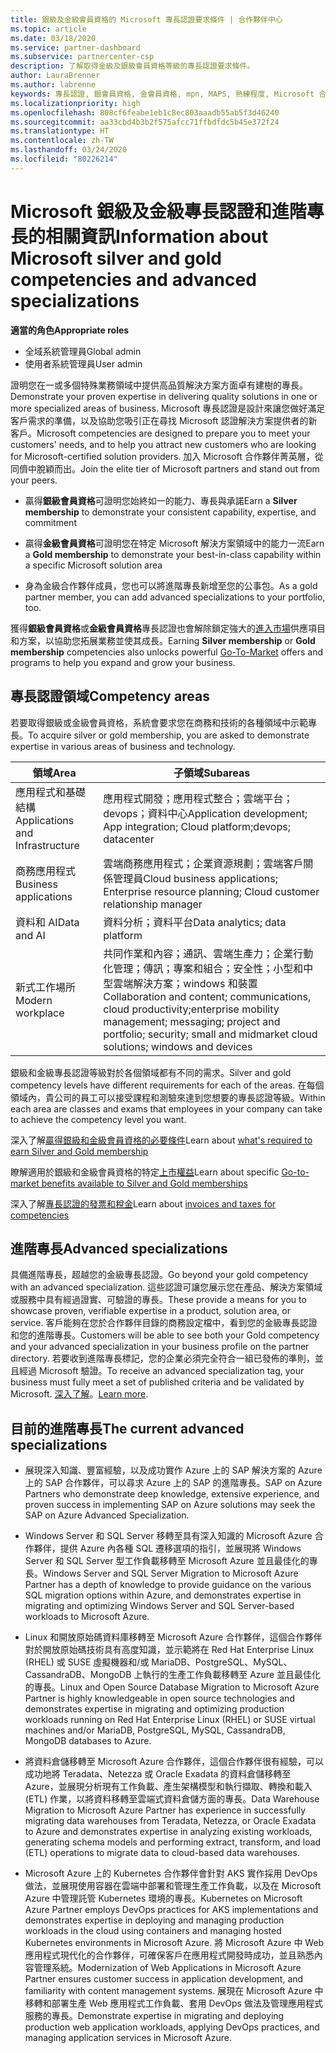 ```yaml
---
title: 銀級及金級會員資格的 Microsoft 專長認證要求條件 | 合作夥伴中心
ms.topic: article
ms.date: 03/18/2020
ms.service: partner-dashboard
ms.subservice: partnercenter-csp
description: 了解取得金級及銀級會員資格等級的專長認證要求條件。
author: LauraBrenner
ms.author: labrenne
keywords: 專長認證, 銀會員資格, 金會員資格, mpn, MAPS, 熟練程度, Microsoft 合作夥伴網路, 網路會員資格, 進階專長
ms.localizationpriority: high
ms.openlocfilehash: 808cf6feabe1eb1c8ec803aaadb55ab5f3d46240
ms.sourcegitcommit: aa33cbd4b3b2f575afcc71ffbdfdc5b45e372f24
ms.translationtype: HT
ms.contentlocale: zh-TW
ms.lasthandoff: 03/24/2020
ms.locfileid: "80226214"
---
```

# <a name="information-about-microsoft-silver-and-gold-competencies-and-advanced-specializations"></a><span data-ttu-id="c6b98-104">Microsoft 銀級及金級專長認證和進階專長的相關資訊</span><span class="sxs-lookup"><span data-stu-id="c6b98-104">Information about Microsoft silver and gold competencies and advanced specializations</span></span>

<span data-ttu-id="c6b98-105">**適當的角色**</span><span class="sxs-lookup"><span data-stu-id="c6b98-105">**Appropriate roles**</span></span>
-    <span data-ttu-id="c6b98-106">全域系統管理員</span><span class="sxs-lookup"><span data-stu-id="c6b98-106">Global admin</span></span>
-    <span data-ttu-id="c6b98-107">使用者系統管理員</span><span class="sxs-lookup"><span data-stu-id="c6b98-107">User admin</span></span>

<span data-ttu-id="c6b98-108">證明您在一或多個特殊業務領域中提供高品質解決方案方面卓有建樹的專長。</span><span class="sxs-lookup"><span data-stu-id="c6b98-108">Demonstrate your proven expertise in delivering quality solutions in one or more specialized areas of business.</span></span> <span data-ttu-id="c6b98-109">Microsoft 專長認證是設計來讓您做好滿足客戶需求的準備，以及協助您吸引正在尋找 Microsoft 認證解決方案提供者的新客戶。</span><span class="sxs-lookup"><span data-stu-id="c6b98-109">Microsoft competencies are designed to prepare you to meet your customers' needs, and to help you attract new customers who are looking for Microsoft-certified solution providers.</span></span> <span data-ttu-id="c6b98-110">加入 Microsoft 合作夥伴菁英層，從同儕中脫穎而出。</span><span class="sxs-lookup"><span data-stu-id="c6b98-110">Join the elite tier of Microsoft partners and stand out from your peers.</span></span>

- <span data-ttu-id="c6b98-111">贏得**銀級會員資格**可證明您始終如一的能力、專長與承諾</span><span class="sxs-lookup"><span data-stu-id="c6b98-111">Earn a **Silver membership** to demonstrate your consistent capability, expertise, and commitment</span></span>

- <span data-ttu-id="c6b98-112">贏得**金級會員資格**可證明您在特定 Microsoft 解決方案領域中的能力一流</span><span class="sxs-lookup"><span data-stu-id="c6b98-112">Earn a **Gold membership** to demonstrate your best-in-class capability within a specific Microsoft solution area</span></span>

- <span data-ttu-id="c6b98-113">身為金級合作夥伴成員，您也可以將進階專長新增至您的公事包。</span><span class="sxs-lookup"><span data-stu-id="c6b98-113">As a gold partner member, you can add advanced specializations to your portfolio, too.</span></span>

<span data-ttu-id="c6b98-114">獲得**銀級會員資格**或**金級會員資格**專長認證也會解除鎖定強大的[進入市場](mpn-learn-about-go-to-market-benefits.md)供應項目和方案，以協助您拓展業務並使其成長。</span><span class="sxs-lookup"><span data-stu-id="c6b98-114">Earning **Silver membership** or **Gold membership** competencies also unlocks powerful [Go-To-Market](mpn-learn-about-go-to-market-benefits.md) offers and programs to help you expand and grow your business.</span></span>

## <a name="competency-areas"></a><span data-ttu-id="c6b98-115">專長認證領域</span><span class="sxs-lookup"><span data-stu-id="c6b98-115">Competency areas</span></span>

<span data-ttu-id="c6b98-116">若要取得銀級或金級會員資格，系統會要求您在商務和技術的各種領域中示範專長。</span><span class="sxs-lookup"><span data-stu-id="c6b98-116">To acquire silver or gold membership, you are asked to demonstrate expertise in various areas of business and technology.</span></span>

|<span data-ttu-id="c6b98-117">**領域**</span><span class="sxs-lookup"><span data-stu-id="c6b98-117">**Area**</span></span>            |<span data-ttu-id="c6b98-118">**子領域**</span><span class="sxs-lookup"><span data-stu-id="c6b98-118">**Subareas**</span></span>                    |
|--------------------|--------------------------------|
|<span data-ttu-id="c6b98-119">應用程式和基礎結構</span><span class="sxs-lookup"><span data-stu-id="c6b98-119">Applications and Infrastructure</span></span>|<span data-ttu-id="c6b98-120">應用程式開發；應用程式整合；雲端平台；devops；資料中心</span><span class="sxs-lookup"><span data-stu-id="c6b98-120">Application development; App integration; Cloud platform;devops; datacenter</span></span>|
|<span data-ttu-id="c6b98-121">商務應用程式</span><span class="sxs-lookup"><span data-stu-id="c6b98-121">Business applications</span></span> |<span data-ttu-id="c6b98-122">雲端商務應用程式；企業資源規劃；雲端客戶關係管理員</span><span class="sxs-lookup"><span data-stu-id="c6b98-122">Cloud business applications; Enterprise resource planning; Cloud customer relationship manager</span></span>|
|<span data-ttu-id="c6b98-123">資料和 AI</span><span class="sxs-lookup"><span data-stu-id="c6b98-123">Data and AI</span></span>|<span data-ttu-id="c6b98-124">資料分析；資料平台</span><span class="sxs-lookup"><span data-stu-id="c6b98-124">Data analytics; data platform</span></span>|
|<span data-ttu-id="c6b98-125">新式工作場所</span><span class="sxs-lookup"><span data-stu-id="c6b98-125">Modern workplace</span></span>| <span data-ttu-id="c6b98-126">共同作業和內容；通訊、雲端生產力；企業行動化管理；傳訊；專案和組合；安全性；小型和中型雲端解決方案；windows 和裝置</span><span class="sxs-lookup"><span data-stu-id="c6b98-126">Collaboration and content; communications, cloud productivity;enterprise mobility management; messaging; project and portfolio; security; small and midmarket cloud solutions; windows and devices</span></span>|

<span data-ttu-id="c6b98-127">銀級和金級專長認證等級對於各個領域都有不同的需求。</span><span class="sxs-lookup"><span data-stu-id="c6b98-127">Silver and gold competency levels have different requirements for each of the areas.</span></span> <span data-ttu-id="c6b98-128">在每個領域內，貴公司的員工可以接受課程和測驗來達到您想要的專長認證等級。</span><span class="sxs-lookup"><span data-stu-id="c6b98-128">Within each area are classes and exams that employees in your company can take to achieve the competency level you want.</span></span>


<span data-ttu-id="c6b98-129">深入了解[贏得銀級和金級會員資格的必要條件](https://partner.microsoft.com/membership/competencies)</span><span class="sxs-lookup"><span data-stu-id="c6b98-129">Learn about [what's required to earn Silver and Gold membership](https://partner.microsoft.com/membership/competencies)</span></span>

<span data-ttu-id="c6b98-130">瞭解適用於銀級和金級會員資格的特定[上市權益](mpn-learn-about-go-to-market-benefits.md)</span><span class="sxs-lookup"><span data-stu-id="c6b98-130">Learn about specific [Go-to-market benefits available to Silver and Gold memberships](mpn-learn-about-go-to-market-benefits.md)</span></span> 

<span data-ttu-id="c6b98-131">深入了解[專長認證的發票和稅金](mpn-view-print-maps-invoice.md)</span><span class="sxs-lookup"><span data-stu-id="c6b98-131">Learn about [invoices and taxes for competencies](mpn-view-print-maps-invoice.md)</span></span>

## <a name="advanced-specializations"></a><span data-ttu-id="c6b98-132">進階專長</span><span class="sxs-lookup"><span data-stu-id="c6b98-132">Advanced specializations</span></span>

<span data-ttu-id="c6b98-133">具備進階專長，超越您的金級專長認證。</span><span class="sxs-lookup"><span data-stu-id="c6b98-133">Go beyond your gold competency with an advanced specialization.</span></span> <span data-ttu-id="c6b98-134">這些認證可讓您展示您在產品、解決方案領域或服務中具有經過證實、可驗證的專長。</span><span class="sxs-lookup"><span data-stu-id="c6b98-134">These provide a means for you to showcase proven, verifiable expertise in a product, solution area, or service.</span></span> <span data-ttu-id="c6b98-135">客戶能夠在您於合作夥伴目錄的商務設定檔中，看到您的金級專長認證和您的進階專長。</span><span class="sxs-lookup"><span data-stu-id="c6b98-135">Customers will be able to see both your Gold competency and your advanced specialization in your business profile on the partner directory.</span></span> <span data-ttu-id="c6b98-136">若要收到進階專長標記，您的企業必須完全符合一組已發佈的準則，並且經過 Microsoft 驗證。</span><span class="sxs-lookup"><span data-stu-id="c6b98-136">To receive an advanced specialization tag, your business must fully meet a set of published criteria and be validated by Microsoft.</span></span> <span data-ttu-id="c6b98-137">[深入了解](https://partner.microsoft.com/membership/competencies#tab-content-2)。</span><span class="sxs-lookup"><span data-stu-id="c6b98-137">[Learn more](https://partner.microsoft.com/membership/competencies#tab-content-2).</span></span> 

## <a name="the-current-advanced-specializations"></a><span data-ttu-id="c6b98-138">目前的進階專長</span><span class="sxs-lookup"><span data-stu-id="c6b98-138">The current advanced specializations</span></span>

- <span data-ttu-id="c6b98-139">展現深入知識、豐富經驗，以及成功實作 Azure 上的 SAP 解決方案的 Azure 上的 SAP 合作夥伴，可以尋求 Azure 上的 SAP 的進階專長。</span><span class="sxs-lookup"><span data-stu-id="c6b98-139">SAP on Azure Partners who demonstrate deep knowledge, extensive experience, and proven success in implementing SAP on Azure solutions may seek the SAP on Azure Advanced Specialization.</span></span>

- <span data-ttu-id="c6b98-140">Windows Server 和 SQL Server 移轉至具有深入知識的 Microsoft Azure 合作夥伴，提供 Azure 內各種 SQL 遷移選項的指引，並展現將 Windows Server 和 SQL Server 型工作負載移轉至 Microsoft Azure 並且最佳化的專長。</span><span class="sxs-lookup"><span data-stu-id="c6b98-140">Windows Server and SQL Server Migration to Microsoft Azure Partner has a depth of knowledge to provide guidance on the various SQL migration options within Azure, and demonstrates expertise in migrating and optimizing Windows Server and SQL Server-based workloads to Microsoft Azure.</span></span> 

- <span data-ttu-id="c6b98-141">Linux 和開放原始碼資料庫移轉至 Microsoft Azure 合作夥伴，這個合作夥伴對於開放原始碼技術具有高度知識，並示範將在 Red Hat Enterprise Linux (RHEL) 或 SUSE 虛擬機器和/或 MariaDB、PostgreSQL、MySQL、CassandraDB、MongoDB 上執行的生產工作負載移轉至 Azure 並且最佳化的專長。</span><span class="sxs-lookup"><span data-stu-id="c6b98-141">Linux and Open Source Database Migration to Microsoft Azure Partner is highly knowledgeable in open source technologies and demonstrates expertise in migrating and optimizing production workloads running on Red Hat Enterprise Linux (RHEL) or SUSE virtual machines and/or MariaDB, PostgreSQL, MySQL, CassandraDB, MongoDB databases to Azure.</span></span>

- <span data-ttu-id="c6b98-142">將資料倉儲移轉至 Microsoft Azure 合作夥伴，這個合作夥伴很有經驗，可以成功地將 Teradata、Netezza 或 Oracle Exadata 的資料倉儲移轉至 Azure，並展現分析現有工作負載、產生架構模型和執行擷取、轉換和載入 (ETL) 作業，以將資料移轉至雲端式資料倉儲方面的專長。</span><span class="sxs-lookup"><span data-stu-id="c6b98-142">Data Warehouse Migration to Microsoft Azure Partner has experience in successfully migrating data warehouses from Teradata, Netezza, or Oracle Exadata to Azure and demonstrates expertise in analyzing existing workloads, generating schema models and performing extract, transform, and load (ETL) operations to migrate data to cloud-based data warehouses.</span></span>

- <span data-ttu-id="c6b98-143">Microsoft Azure 上的 Kubernetes 合作夥伴會針對 AKS 實作採用 DevOps 做法，並展現使用容器在雲端中部署和管理生產工作負載，以及在 Microsoft Azure 中管理託管 Kubernetes 環境的專長。</span><span class="sxs-lookup"><span data-stu-id="c6b98-143">Kubernetes on Microsoft Azure Partner employs DevOps practices for AKS implementations and demonstrates expertise in deploying and managing production workloads in the cloud using containers and managing hosted Kubernetes environments in Microsoft Azure.</span></span>
<span data-ttu-id="c6b98-144">將 Microsoft Azure 中 Web 應用程式現代化的合作夥伴，可確保客戶在應用程式開發時成功，並且熟悉內容管理系統。</span><span class="sxs-lookup"><span data-stu-id="c6b98-144">Modernization of Web Applications in Microsoft Azure Partner ensures customer success in application development, and familiarity with content management systems.</span></span> <span data-ttu-id="c6b98-145">展現在 Microsoft Azure 中移轉和部署生產 Web 應用程式工作負載、套用 DevOps 做法及管理應用程式服務的專長。</span><span class="sxs-lookup"><span data-stu-id="c6b98-145">Demonstrate expertise in migrating and deploying production web application workloads, applying DevOps practices, and managing application services in Microsoft Azure.</span></span>
